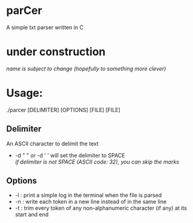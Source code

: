 # parCer
A simple txt parser written in C

# under construction
*name is subject to change (hopefully to something more clever)*

# Usage:
./parcer [DELIMITER] [OPTIONS] [FILE] [FILE]

## Delimiter
An ASCII character to delimit the text
- -d " " _or_ -d ' '
will set the delimiter to SPACE  
_if delimiter is not SPACE (ASCII code: 32), you can skip the marks_

## Options
- -l : print a simple log in the terminal when the file is parsed
- -n : write each token in a new line instead of in the same line
- -t : trim every token of any non-alphanumeric character (if any) at its start and end
 